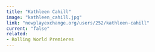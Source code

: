 ```yaml
---
title: "Kathleen Cahill"
image: "kathleen_cahill.jpg"
link: "newplayexchange.org/users/252/kathleen-cahill"
current: "false"
related:
- Rolling World Premieres
---
```

